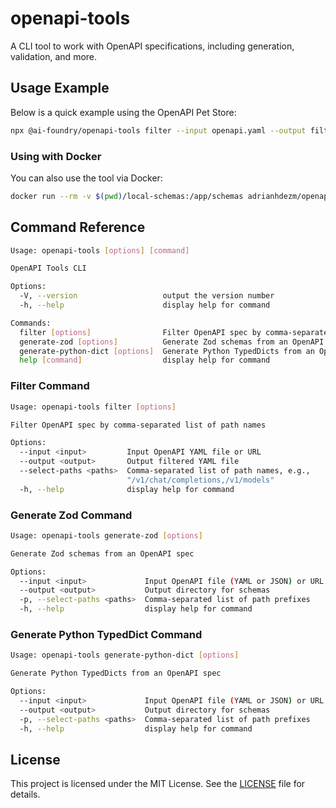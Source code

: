 # openapi-tools

A CLI tool to work with OpenAPI specifications, including generation, validation, and more.

## Usage Example

Below is a quick example using the OpenAPI Pet Store:

```bash
npx @ai-foundry/openapi-tools filter --input openapi.yaml --output filtered.yaml --select-paths "/pet/{petId}"
```

### Using with Docker

You can also use the tool via Docker:

```bash
docker run --rm -v $(pwd)/local-schemas:/app/schemas adrianhdezm/openapi-tools filter --input ./schemas/openapi.yaml --output ./schemas/filtered.yaml --select-paths "/pet/{petId}"
```

## Command Reference

```bash
Usage: openapi-tools [options] [command]

OpenAPI Tools CLI

Options:
  -V, --version                   output the version number
  -h, --help                      display help for command

Commands:
  filter [options]                Filter OpenAPI spec by comma-separated list of path names
  generate-zod [options]          Generate Zod schemas from an OpenAPI spec
  generate-python-dict [options]  Generate Python TypedDicts from an OpenAPI spec
  help [command]                  display help for command
```

### Filter Command

```bash
Usage: openapi-tools filter [options]

Filter OpenAPI spec by comma-separated list of path names

Options:
  --input <input>         Input OpenAPI YAML file or URL
  --output <output>       Output filtered YAML file
  --select-paths <paths>  Comma-separated list of path names, e.g.,
                          "/v1/chat/completions,/v1/models"
  -h, --help              display help for command
```

### Generate Zod Command

```bash
Usage: openapi-tools generate-zod [options]

Generate Zod schemas from an OpenAPI spec

Options:
  --input <input>             Input OpenAPI file (YAML or JSON) or URL
  --output <output>           Output directory for schemas
  -p, --select-paths <paths>  Comma-separated list of path prefixes
  -h, --help                  display help for command
```

### Generate Python TypedDict Command

```bash
Usage: openapi-tools generate-python-dict [options]

Generate Python TypedDicts from an OpenAPI spec

Options:
  --input <input>             Input OpenAPI file (YAML or JSON) or URL
  --output <output>           Output directory for schemas
  -p, --select-paths <paths>  Comma-separated list of path prefixes
  -h, --help                  display help for command
```

## License

This project is licensed under the MIT License. See the [LICENSE](LICENSE) file for details.
